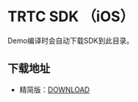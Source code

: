 # TRTC SDK （iOS）

Demo编译时会自动下载SDK到此目录。

## 下载地址
- 精简版：[DOWNLOAD](http://liteavsdk-1252463788.cosgz.myqcloud.com/TXLiteAVSDK_TRTC_iOS_latest.zip)
